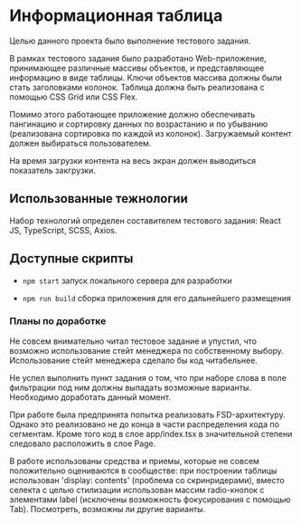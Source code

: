 # Информационная таблица

Целью данного проекта было выполнение тестового задания.

В рамках тестового задания было разработано Web-приложение, принимающее различные массивы объектов,
и представляющее информацию в виде таблицы. Ключи объектов массива должны были стать заголовками колонок. Таблица должна быть реализована с помощью CSS Grid или CSS Flex.

Помимо этого работающее приложение должно обеспечивать пангинацию и сортировку данных по возрастанию и по убыванию (реализована сортировка по каждой из колонок). Загружаемый контент должен выбираться пользователем.

На время загрузки контента на весь экран должен выводиться показатель закгрузки.

## Использованные тежнологии

Набор технологий определен составителем тестового задания: React JS, TypeScript, SCSS, Axios.

## Доступные скрипты

- `npm start` запуск локального сервера для разработки

- `npm run build` сборка приложения для его дальнейшего размещения

### Планы по доработке

Не совсем внимательно читал тестовое задание и упустил, что возможно использование стейт менеджера по собственному выбору. Использование стейт менеджера сделало бы код читабельнее.

Не успел выполнить пункт задания о том, что при наборе слова в поле фильтрации под ним должны выпадать возможные варианты. Необходимо доработать данный момент.

При работе была предпринята попытка реализовать FSD-архитектуру. Однако это реализовано не до конца в части распределения кода по сегментам. Кроме того код в слое app/index.tsx в значительной степени следовало расположить в слое Page.

В работе использованы средства и приемы, которые не совсем положительно оцениваются в сообществе: при построении таблицы использован 'display: contents' (проблема со скринридерами), вместо селекта с целью стилизации использован массим radio-кнопок с элементами label (исключены возможность фокусирования с помощью Tab). Посмотреть, возможны ли другие варианты.
